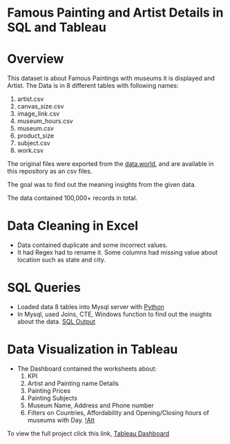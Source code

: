 # Famous Painting and Artist Details in SQL and Tableau

# Overview
This dataset is about Famous Paintings with museums it is displayed and Artist. The Data is in 8 different tables with following names:
1. artist.csv
2. canvas_size.csv
3. image_link.csv
4. museum_hours.csv
5. museum.csv
6. product_size
7. subject.csv
8. work.csv

The original files were exported from the [data.world](https://data.world/atlas-query/paintings), and are available in this repository as an csv files.

The goal was to find out the meaning insights from the given data.

The data contained 100,000+ records in total.

# Data Cleaning in Excel
- Data contained duplicate and some incorrect values.
- It had Regex had to rename it. Some columns had missing value about location such as state and city.

# SQL Queries
- Loaded data 8 tables into Mysql server with [Python](https://github.com/mrunalibharshankar/SQL/blob/70bada1a623d7b7edf0c41cf85bd6b5aae13a018/load_csv_files.py)
- In Mysql, used Joins, CTE, Windows function to find out the insights about the data.
[SQL Output](https://github.com/mrunalibharshankar/SQL/blob/c84d9cc299a8fbfe7432c4ca2fdcb4a2f787eec9/paintings_queries.sql)

# Data Visualization in Tableau
- The Dashboard contained the worksheets about:
   1. KPI
   2. Artist and Painting name Details
   3. Painting Prices
   4. Painting Subjects
   5. Museum Name, Address and Phone number
   6. Filters on Countries, Affordability and Opening/Closing hours of museums with Day.
[!Alt](https://github.com/mrunalibharshankar/SQL/blob/09680e2e01eabbc5d65a096c64c69e9b5ef686ff/Famous%20Painting%20Viz.png)

To view the full project click this link,
[Tableau Dashboard](https://public.tableau.com/app/profile/mrunali.bharshankar/viz/FamousPaintingandArtistDetailsDashboard1/FamousPaintingsandArtistsDetails)


















